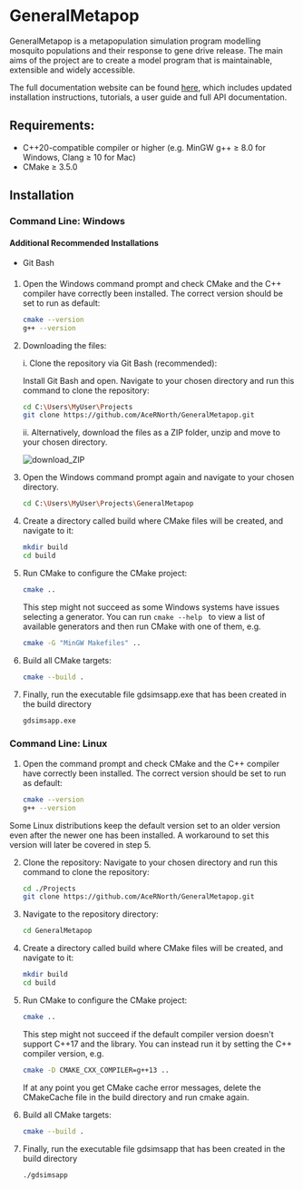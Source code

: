 # GeneralMetapop
GeneralMetapop is a metapopulation simulation program modelling mosquito populations and their response to gene drive release. The main aims of the project are to create a model program that is maintainable, extensible and widely accessible.

The full documentation website can be found [here](https://acernorth.github.io/GeneralMetapop/), which includes updated installation instructions, tutorials, a user guide and full API documentation.

## Requirements:
- C++20-compatible compiler or higher (e.g. MinGW g++ $\geq$ 8.0 for Windows, Clang $\geq$ 10 for Mac)
- CMake $\geq$ 3.5.0

## Installation

### Command Line: Windows
#### Additional Recommended Installations
- Git Bash

#### 
1. Open the Windows command prompt and check CMake and the C++ compiler have correctly been installed. The correct version should be set to run as default:
   
   ```bash
   cmake --version
   g++ --version
   ```
   
2. Downloading the files:
   
   i. Clone the repository via Git Bash (recommended):
   
      Install Git Bash and open. Navigate to your chosen directory and run this command to clone the repository:
     ```bash
     cd C:\Users\MyUser\Projects
     git clone https://github.com/AceRNorth/GeneralMetapop.git
     ```
   ii. Alternatively, download the files as a ZIP folder, unzip and move to your chosen directory.
   
   ![download_ZIP](https://github.com/AceRNorth/GeneralMetapop/assets/129318133/f17b09cc-eeb0-4735-ba0c-613a07cb714b)


3. Open the Windows command prompt again and navigate to your chosen directory.

   ```bash
   cd C:\Users\MyUser\Projects\GeneralMetapop
   ```

4. Create a directory called build where CMake files will be created, and navigate to it:

   ```bash
   mkdir build
   cd build
   ```

5. Run CMake to configure the CMake project:

   ```bash
   cmake ..
   ```

   This step might not succeed as some Windows systems have issues selecting a generator.
   You can run  ```cmake --help ``` to view a list of available generators and then run CMake with one of them,
   e.g.
   ```bash
   cmake -G "MinGW Makefiles" ..
   ```

6. Build all CMake targets:
   
   ```bash
   cmake --build .
   ```

7. Finally, run the executable file gdsimsapp.exe that has been created in the build directory
   ```bash
   gdsimsapp.exe
   ```

### Command Line: Linux

1. Open the command prompt and check CMake and the C++ compiler have correctly been installed. The correct version should be set to run as default:
   
   ```bash
   cmake --version
   g++ --version
   ```
  Some Linux distributions keep the default version set to an older version even after the newer one has been installed. A workaround to set this version will later be covered in step 5.
   
2. Clone the repository:
   Navigate to your chosen directory and run this command to clone the repository:
   
     ```bash
     cd ./Projects
     git clone https://github.com/AceRNorth/GeneralMetapop.git
     ```
     
3. Navigate to the repository directory:

   ```bash
   cd GeneralMetapop
   ```

5. Create a directory called build where CMake files will be created, and navigate to it:

   ```bash
   mkdir build
   cd build
   ```

6. Run CMake to configure the CMake project:

   ```bash
   cmake ..
   ```

   This step might not succeed if the default compiler version doesn't support C++17 and the <filesystem> library. 
   You can instead run it by setting the C++ compiler version,
   e.g.
   ```bash
   cmake -D CMAKE_CXX_COMPILER=g++13 ..
   ```

   If at any point you get CMake cache error messages, delete the CMakeCache file in the build directory and run cmake again.

7. Build all CMake targets:
   
   ```bash
   cmake --build .
   ```

8. Finally, run the executable file gdsimsapp that has been created in the build directory
   ```bash
   ./gdsimsapp
   ```


